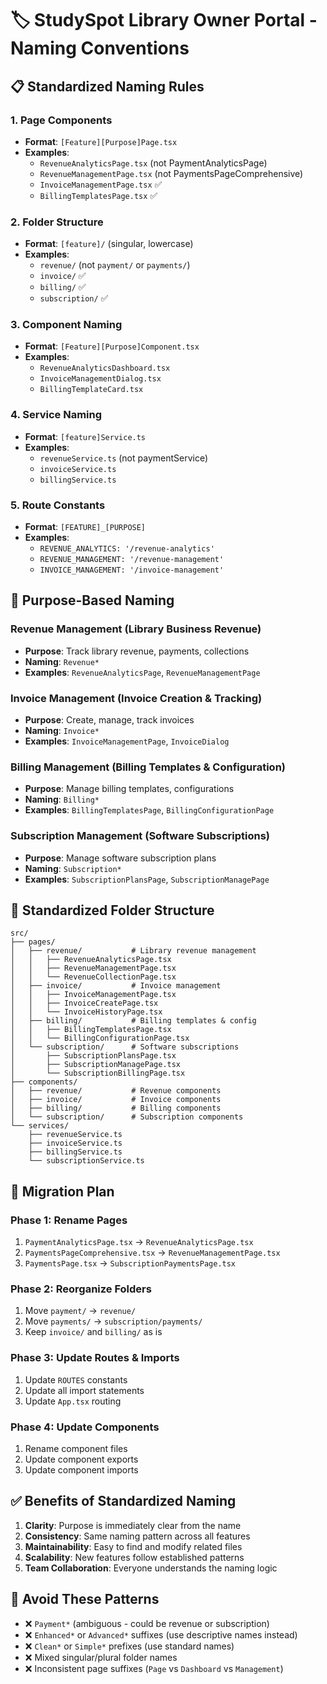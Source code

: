 # 🏷️ StudySpot Library Owner Portal - Naming Conventions

## 📋 **Standardized Naming Rules**

### **1. Page Components**
- **Format**: `[Feature][Purpose]Page.tsx`
- **Examples**: 
  - `RevenueAnalyticsPage.tsx` (not PaymentAnalyticsPage)
  - `RevenueManagementPage.tsx` (not PaymentsPageComprehensive)
  - `InvoiceManagementPage.tsx` ✅
  - `BillingTemplatesPage.tsx` ✅

### **2. Folder Structure**
- **Format**: `[feature]/` (singular, lowercase)
- **Examples**:
  - `revenue/` (not `payment/` or `payments/`)
  - `invoice/` ✅
  - `billing/` ✅
  - `subscription/` ✅

### **3. Component Naming**
- **Format**: `[Feature][Purpose]Component.tsx`
- **Examples**:
  - `RevenueAnalyticsDashboard.tsx`
  - `InvoiceManagementDialog.tsx`
  - `BillingTemplateCard.tsx`

### **4. Service Naming**
- **Format**: `[feature]Service.ts`
- **Examples**:
  - `revenueService.ts` (not paymentService)
  - `invoiceService.ts`
  - `billingService.ts`

### **5. Route Constants**
- **Format**: `[FEATURE]_[PURPOSE]`
- **Examples**:
  - `REVENUE_ANALYTICS: '/revenue-analytics'`
  - `REVENUE_MANAGEMENT: '/revenue-management'`
  - `INVOICE_MANAGEMENT: '/invoice-management'`

## 🎯 **Purpose-Based Naming**

### **Revenue Management** (Library Business Revenue)
- **Purpose**: Track library revenue, payments, collections
- **Naming**: `Revenue*`
- **Examples**: `RevenueAnalyticsPage`, `RevenueManagementPage`

### **Invoice Management** (Invoice Creation & Tracking)
- **Purpose**: Create, manage, track invoices
- **Naming**: `Invoice*`
- **Examples**: `InvoiceManagementPage`, `InvoiceDialog`

### **Billing Management** (Billing Templates & Configuration)
- **Purpose**: Manage billing templates, configurations
- **Naming**: `Billing*`
- **Examples**: `BillingTemplatesPage`, `BillingConfigurationPage`

### **Subscription Management** (Software Subscriptions)
- **Purpose**: Manage software subscription plans
- **Naming**: `Subscription*`
- **Examples**: `SubscriptionPlansPage`, `SubscriptionManagePage`

## 📁 **Standardized Folder Structure**

```
src/
├── pages/
│   ├── revenue/           # Library revenue management
│   │   ├── RevenueAnalyticsPage.tsx
│   │   ├── RevenueManagementPage.tsx
│   │   └── RevenueCollectionPage.tsx
│   ├── invoice/           # Invoice management
│   │   ├── InvoiceManagementPage.tsx
│   │   ├── InvoiceCreatePage.tsx
│   │   └── InvoiceHistoryPage.tsx
│   ├── billing/           # Billing templates & config
│   │   ├── BillingTemplatesPage.tsx
│   │   └── BillingConfigurationPage.tsx
│   └── subscription/      # Software subscriptions
│       ├── SubscriptionPlansPage.tsx
│       ├── SubscriptionManagePage.tsx
│       └── SubscriptionBillingPage.tsx
├── components/
│   ├── revenue/           # Revenue components
│   ├── invoice/           # Invoice components
│   ├── billing/           # Billing components
│   └── subscription/      # Subscription components
└── services/
    ├── revenueService.ts
    ├── invoiceService.ts
    ├── billingService.ts
    └── subscriptionService.ts
```

## 🔄 **Migration Plan**

### **Phase 1: Rename Pages**
1. `PaymentAnalyticsPage.tsx` → `RevenueAnalyticsPage.tsx`
2. `PaymentsPageComprehensive.tsx` → `RevenueManagementPage.tsx`
3. `PaymentsPage.tsx` → `SubscriptionPaymentsPage.tsx`

### **Phase 2: Reorganize Folders**
1. Move `payment/` → `revenue/`
2. Move `payments/` → `subscription/payments/`
3. Keep `invoice/` and `billing/` as is

### **Phase 3: Update Routes & Imports**
1. Update `ROUTES` constants
2. Update all import statements
3. Update `App.tsx` routing

### **Phase 4: Update Components**
1. Rename component files
2. Update component exports
3. Update component imports

## ✅ **Benefits of Standardized Naming**

1. **Clarity**: Purpose is immediately clear from the name
2. **Consistency**: Same naming pattern across all features
3. **Maintainability**: Easy to find and modify related files
4. **Scalability**: New features follow established patterns
5. **Team Collaboration**: Everyone understands the naming logic

## 🚫 **Avoid These Patterns**

- ❌ `Payment*` (ambiguous - could be revenue or subscription)
- ❌ `Enhanced*` or `Advanced*` suffixes (use descriptive names instead)
- ❌ `Clean*` or `Simple*` prefixes (use standard names)
- ❌ Mixed singular/plural folder names
- ❌ Inconsistent page suffixes (`Page` vs `Dashboard` vs `Management`)

